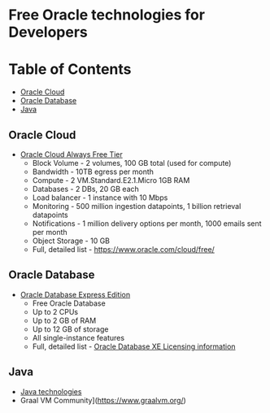 # Free Oracle technologies for Developers

Table of Contents
=================

  * [Oracle Cloud](#oracle-cloud) 
  * [Oracle Database](#oracle-database)
  * [Java](#java)

## Oracle Cloud
  * [Oracle Cloud Always Free Tier](https://www.oracle.com/cloud/free/)
    * Block Volume - 2 volumes, 100 GB total (used for compute)
    * Bandwidth - 10TB egress per month
    * Compute - 2 VM.Standard.E2.1.Micro 1GB RAM
    * Databases - 2 DBs, 20 GB each
    * Load balancer - 1 instance with 10 Mbps
    * Monitoring - 500 million ingestion datapoints, 1 billion retrieval datapoints
    * Notifications - 1 million delivery options per month, 1000 emails sent per month
    * Object Storage - 10 GB
    * Full, detailed list - https://www.oracle.com/cloud/free/

## Oracle Database
  * [Oracle Database Express Edition](https://oracle.com/xe)
    * Free Oracle Database
    * Up to 2 CPUs
    * Up to 2 GB of RAM
    * Up to 12 GB of storage
    * All single-instance features
    * Full, detailed list - [Oracle Database XE Licensing information](https://docs.oracle.com/en/database/oracle/oracle-database/18/xelic/licensing-information.html#GUID-3BD43E8F-53C3-42F0-BBBD-B743FD41F951)
## Java
  * [Java technologies](https://www.oracle.com/java/technologies/)
  * Graal VM Community](https://www.graalvm.org/)
